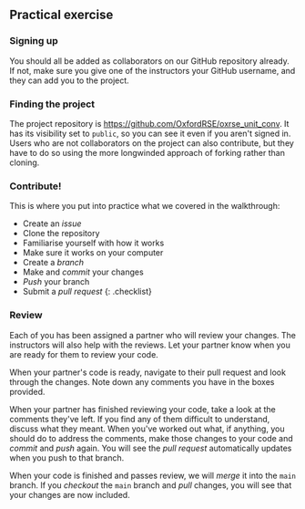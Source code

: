 ##   Practical exercise

###   Signing up

You should all be added as collaborators on our GitHub repository already.
If not, make sure you give one of the instructors your GitHub username,
and they can add you to the project.

###   Finding the project

The project repository is https://github.com/OxfordRSE/oxrse_unit_conv.
It has its visibility set to `public`, so you can see it even if you aren't
signed in. Users who are not collaborators on the project can also contribute,
but they have to do so using the more longwinded approach of forking rather
than cloning.

###   Contribute!

This is where you put into practice what we covered in the walkthrough:

- Create an *issue*
- Clone the repository
- Familiarise yourself with how it works
- Make sure it works on your computer
- Create a *branch*
- Make and *commit* your changes
- *Push* your branch
- Submit a *pull request*
{: .checklist}

###   Review

Each of you has been assigned a partner who will review your changes. The
instructors will also help with the reviews. Let your partner know when you
are ready for them to review your code.

When your partner's code is ready, navigate to their pull request and look
through the changes. Note down any comments you have in the boxes provided.

When your partner has finished reviewing your code, take a look at the
comments they've left. If you find any of them difficult to understand,
discuss what they meant. When you've worked out what, if anything, you should
do to address the comments, make those changes to your code and *commit* and
*push* again. You will see the *pull request* automatically updates when you
push to that branch.

When your code is finished and passes review, we will *merge* it into the
`main` branch. If you *checkout* the `main` branch and *pull* changes, you will
see that your changes are now included.
